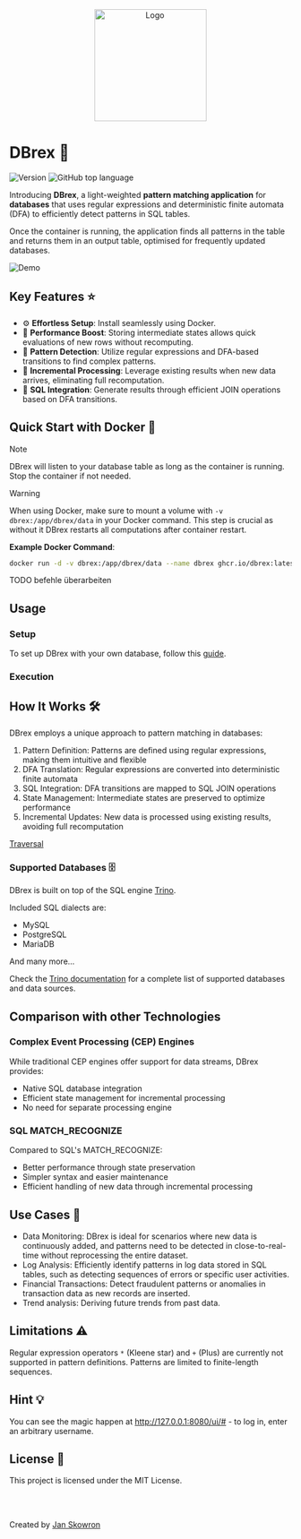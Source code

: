<div align="center">
  <a href="https://github.com/FrameworkV/FoodFusionAI">
    <img src="https://github.com/user-attachments/assets/ef557a6f-0644-4e7c-b8d4-a11da164d30b" alt="Logo" width="200" height="200">
  </a>
</div>

# DBrex 👋

![Version](https://img.shields.io/github/v/release/JanSkn/complex-row-pattern)
![GitHub top language](https://img.shields.io/github/languages/top/janskn/complex-row-pattern)

Introducing **DBrex**, a light-weighted **pattern matching application** for **databases** that uses regular expressions and deterministic finite automata (DFA) to efficiently detect patterns in SQL tables.

Once the container is running, the application finds all patterns in the table and returns them in an output table, optimised for frequently updated databases.

![Demo](demo.gif)

## Key Features ⭐

- ⚙️ **Effortless Setup**: Install seamlessly using Docker.
- 🚀 **Performance Boost**: Storing intermediate states allows quick evaluations of new rows without recomputing. 
- 🎯 **Pattern Detection**: Utilize regular expressions and DFA-based transitions to find complex patterns.
- 🔄 **Incremental Processing**: Leverage existing results when new data arrives, eliminating full recomputation.
- 🤝 **SQL Integration**: Generate results through efficient JOIN operations based on DFA transitions.

## Quick Start with Docker 🐳

> [!NOTE]
> DBrex will listen to your database table as long as the container is running. Stop the container if not needed.

> [!WARNING]
> When using Docker, make sure to mount a volume with `-v dbrex:/app/dbrex/data` in your Docker command. This step is crucial as without it DBrex restarts all computations after container restart.

**Example Docker Command**:

```bash
docker run -d -v dbrex:/app/dbrex/data --name dbrex ghcr.io/dbrex:latest ...
```
TODO befehle überarbeiten

## Usage

### Setup

To set up DBrex with your own database, follow this [guide](USAGE.md).

### Execution



## How It Works 🛠️

DBrex employs a unique approach to pattern matching in databases:

1. Pattern Definition: Patterns are defined using regular expressions, making them intuitive and flexible
2. DFA Translation: Regular expressions are converted into deterministic finite automata
3. SQL Integration: DFA transitions are mapped to SQL JOIN operations
4. State Management: Intermediate states are preserved to optimize performance
5. Incremental Updates: New data is processed using existing results, avoiding full recomputation

[Traversal](/animations/DFA_traversal.gif)

### Supported Databases 🗄️
DBrex is built on top of the SQL engine [Trino](https://trino.io).

Included SQL dialects are:

- MySQL
- PostgreSQL
- MariaDB

And many more...

Check the [Trino documentation](https://trino.io/ecosystem/data-source.html) for a complete list of supported databases and data sources. 

## Comparison with other Technologies

### Complex Event Processing (CEP) Engines
While traditional CEP engines offer support for data streams, DBrex provides:

- Native SQL database integration
- Efficient state management for incremental processing
- No need for separate processing engine

### SQL MATCH_RECOGNIZE
Compared to SQL's MATCH_RECOGNIZE:

- Better performance through state preservation
- Simpler syntax and easier maintenance
- Efficient handling of new data through incremental processing

## Use Cases 🎯

- Data Monitoring: DBrex is ideal for scenarios where new data is continuously added, and patterns need to be detected in close-to-real-time without reprocessing the entire dataset.
- Log Analysis: Efficiently identify patterns in log data stored in SQL tables, such as detecting sequences of errors or specific user activities.
- Financial Transactions: Detect fraudulent patterns or anomalies in transaction data as new records are inserted.
- Trend analysis: Deriving future trends from past data.

## Limitations ⚠️

Regular expression operators `*` (Kleene star) and `+` (Plus) are currently not supported in pattern definitions.
Patterns are limited to finite-length sequences.

## Hint 💡

You can see the magic happen at http://127.0.0.1:8080/ui/# - to log in, enter an arbitrary username.

## License 📜

This project is licensed under the MIT License.

<br><br>

Created by [Jan Skowron](https://github.com/janskn)
